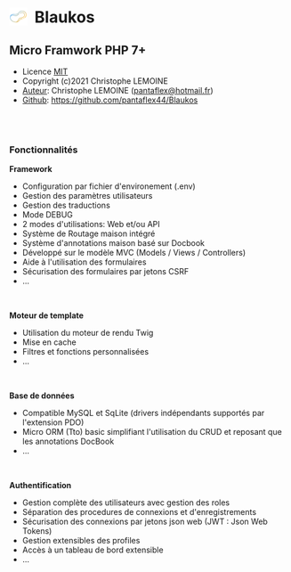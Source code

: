 # <img align="left" width="32" src="./public/images/logo64.png">&nbsp;&nbsp;Blaukos 
## Micro Framwork PHP 7+

+ Licence [MIT](LICENSE.txt)
+ Copyright (c)2021 Christophe LEMOINE
+ <u>Auteur</u>: Christophe LEMOINE (<pantaflex@hotmail.fr>)
+ <u>Github</u>: https://github.com/pantaflex44/Blaukos
<br>
<br>

### Fonctionnalités

**Framework**
- Configuration par fichier d'environement (.env)
- Gestion des paramètres utilisateurs
- Gestion des traductions
- Mode DEBUG
- 2 modes d'utilisations: Web et/ou API
- Système de Routage maison intégré
- Système d'annotations maison basé sur Docbook
- Développé sur le modèle MVC (Models / Views / Controllers)
- Aide à l'utilisation des formulaires
- Sécurisation des formulaires par jetons CSRF
- ...
<br>

**Moteur de template**
- Utilisation du moteur de rendu Twig
- Mise en cache
- Filtres et fonctions personnalisées
- ...
<br>

**Base de données**
- Compatible MySQL et SqLite (drivers indépendants supportés par l'extension PDO)
- Micro ORM (Tto) basic simplifiant l'utilisation du CRUD et reposant que les annotations DocBook
- ...
<br>

**Authentification**
- Gestion complète des utilisateurs avec gestion des roles
- Séparation des procedures de connexions et d'enregistrements
- Sécurisation des connexions par jetons json web (JWT : Json Web Tokens)
- Gestion extensibles des profiles
- Accès à un tableau de bord extensible
- ...
<br>
